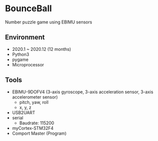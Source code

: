 # BounceBall
Number puzzle game using EBIMU sensors

## Environment
- 2020.1 ~ 2020.12 (12 months)
- Python3
- pygame
- Microprocessor


## Tools
- EBIMU-9DOFV4 (3-axis gyroscope, 3-axis acceleration sensor, 3-axis accelerometer sensor)
  - pitch, yaw, roll
  - x, y, z
- USB2UART
- serial 
  - Baudrate: 115200
- myCortex-STM32F4
- Comport Master (Program)
